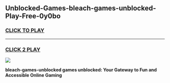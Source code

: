 
## Unblocked-Games-bleach-games-unblocked-Play-Free-0y0bo
<h3>
<a href="https://premium76.site?title=bleach-games-unblocked&ref=12A">CLICK TO PLAY</a></h3>
<hr>

<h3>
<a href="https://premium76.site?title=bleach-games-unblocked&ref=12A">CLICK 2 PLAY</a>
  
</h3>

<a href="https://premium76.site?title=bleach-games-unblocked&ref=12A"><img src="https://clearcache.store/games.png"></a>


**bleach-games-unblocked games unblocked: Your Gateway to Fun and Accessible Online Gaming**
